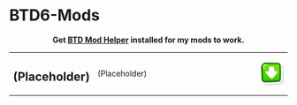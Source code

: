 # BTD6-Mods
<p align="center"><b>Get <a href="https://github.com/gurrenm3/BTD-Mod-Helper/releases/latest">BTD Mod Helper</a> installed for my mods to work.</b>
</p>




<table style="table-layout:fixed">
    <tr>
        <td width="25%" align="center">
            <h2>(Placeholder)</h2>
        </td>
        <td>
           (Placeholder) 
        </td>
        <td width="12%">
            <a href="https://github.com/Jonyboylovespie/BTD6-Mods/blob/main/Mods/Placeholder.dll"><img alt="Download" src="https://github.com/Darinsky/Bloons-TD6-Mods/blob/main/download_small.png?raw=true"></a>
        </td>
    </tr>
